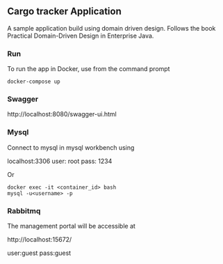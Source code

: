 ## Cargo tracker Application

A sample application build using domain driven design. Follows the book Practical Domain-Driven Design in Enterprise Java.

### Run
To run the app in Docker, use from the command prompt 

```shell
docker-compose up
```

### Swagger

http://localhost:8080/swagger-ui.html

### Mysql

Connect to mysql in mysql workbench using

localhost:3306
user: root
pass: 1234

Or
```shell
docker exec -it <container_id> bash 
mysql -u<username> -p 
```

### Rabbitmq

The management portal will be accessible at

http://localhost:15672/

user:guest
pass:guest